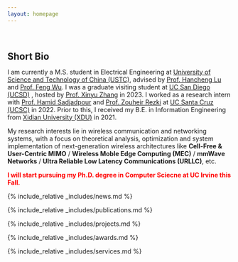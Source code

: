 ```yaml
---
layout: homepage
---
```


<h1 id="about-me"></h1>

<h2 style="margin: 60px 0px 10px;">Short Bio</h2>

I am currently a M.S. student in Electrical Engineering at [University of Science and Technology of China (USTC)](https://en.ustc.edu.cn), advised by [Prof. Hancheng Lu](http://staff.ustc.edu.cn/~hclu) and [Prof. Feng Wu](https://scholar.google.com/citations?hl=zh-CN&user=5bInRDEAAAAJ). I  was a graduate visiting student at [UC San Diego (UCSD)](https://ece.ucsd.edu/) , hosted by [Prof. Xinyu Zhang](http://xyzhang.ucsd.edu/) in 2023. I worked as a research intern with [Prof. Hamid Sadjadpour](https://users.soe.ucsc.edu/~hamid/) and [Prof. Zouheir Rezki](https://sites.google.com/site/zouheirrezki/home?authuser=0) at [UC Santa Cruz (UCSC)](https://engineering.ucsc.edu/departments/electrical-and-computer-engineering/) in 2022. Prior to this, I received my B.E. in Information Engineering from [Xidian University (XDU)](https://en.xidian.edu.cn/) in 2021.

My research interests lie in wireless communication and networking systems, with a focus on theoretical analysis, optimization and system implementation of next-generation wireless architectures like **Cell-Free & User-Centric MIMO** / **Wireless Moble Edge Computing (MEC)** / **mmWave Networks** / **Ultra Reliable Low Latency Communications (URLLC)**, etc.


**<font color=red>I will start pursuing my Ph.D. degree in Computer Sciecne at UC Irvine this Fall.</font>**

{% include_relative _includes/news.md %}

{% include_relative _includes/publications.md %}

{% include_relative _includes/projects.md %}

{% include_relative _includes/awards.md %}

{% include_relative _includes/services.md %}



